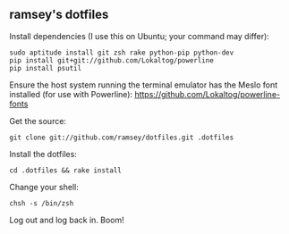 ramsey's dotfiles
-----------------

Install dependencies (I use this on Ubuntu; your command may differ):

```
sudo aptitude install git zsh rake python-pip python-dev
pip install git+git://github.com/Lokaltog/powerline
pip install psutil
```

Ensure the host system running the terminal emulator has the Meslo font installed
(for use with Powerline): https://github.com/Lokaltog/powerline-fonts

Get the source:

`git clone git://github.com/ramsey/dotfiles.git .dotfiles`

Install the dotfiles:

`cd .dotfiles && rake install`

Change your shell:

`chsh -s /bin/zsh`

Log out and log back in. Boom!
